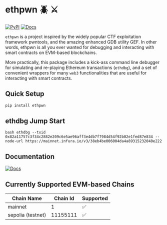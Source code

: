 # ethpwn 🪲 ⚔️

[![PyPI](https://img.shields.io/pypi/v/ethpwn?style=flat)](https://pypi.org/project/ethpwn/)
[![Docs](https://img.shields.io/badge/Documentation-gh_pages)](https://ethpwn.github.io/ethpwn/)

`ethpwn` is a project inspired by the widely popular CTF exploitation framework pwntools, and the amazing enhanced GDB utility GEF. In other words, ethpwn is all you ever wanted for debugging and interacting with smart contracts on EVM-based blockchains. 

More practically, this package includes a kick-ass command line debugger for simulating and re-playing Ethereum transactions (`ethdbg`), and a set of convenient wrappers for many `web3` functionalities that are useful for interacting with smart contracts.

## Quick Setup ##

```bash
pip install ethpwn
```

## ethdbg Jump Start ## 
``bash
ethdbg --txid 0x82a11757c3f34c2882e209c6e5ae96aff3e4db7f7984d54f92b02e1fed87e834 --node-url https://mainnet.infura.io/v3/38eb4be006004da4a89315232040e222
``

## Documentation ##
[![Docs](https://img.shields.io/badge/Documentation-gh_pages)](https://ethpwn.github.io/ethpwn/)

## Currently Supported EVM-based Chains ##

| Chain Name | Chain Id | Supported |
|-------------------|----------|----------|
| mainnet | 1 | ✅ |
| sepolia (testnet) | 11155111 | ✅ |

